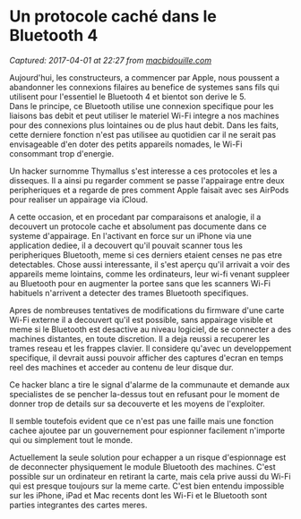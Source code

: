 # Un protocole caché dans le Bluetooth 4

_Captured: 2017-04-01 at 22:27 from [macbidouille.com](http://macbidouille.com/news/2017/04/01/un-protocole-cache-dans-le-bluetooth-4)_

Aujourd'hui, les constructeurs, a commencer par Apple, nous poussent a abandonner les connexions filaires au benefice de systemes sans fils qui utilisent pour l'essentiel le Bluetooth 4 et bientot son derive le 5.  
Dans le principe, ce Bluetooth utilise une connexion specifique pour les liaisons bas debit et peut utiliser le materiel Wi-Fi integre a nos machines pour des connexions plus lointaines ou de plus haut debit. Dans les faits, cette derniere fonction n'est pas utilisee au quotidien car il ne serait pas envisageable d'en doter des petits appareils nomades, le Wi-Fi consommant trop d'energie.

Un hacker surnomme Thymallus s'est interesse a ces protocoles et les a disseques. Il a ainsi pu regarder comment se passe l'appairage entre deux peripheriques et a regarde de pres comment Apple faisait avec ses AirPods pour realiser un appairage via iCloud.

A cette occasion, et en procedant par comparaisons et analogie, il a decouvert un protocole cache et absolument pas documente dans ce systeme d'appairage. En l'activant en force sur un iPhone via une application dediee, il a decouvert qu'il pouvait scanner tous les peripheriques Bluetooth, meme si ces derniers etaient censes ne pas etre detectables. Chose aussi interessante, il s'est aperçu qu'il arrivait a voir des appareils meme lointains, comme les ordinateurs, leur wi-fi venant suppleer au Bluetooth pour en augmenter la portee sans que les scanners Wi-Fi habituels n'arrivent a detecter des trames Bluetooth specifiques.

Apres de nombreuses tentatives de modifications du firmware d'une carte Wi-Fi externe il a decouvert qu'il est possible, sans appairage visible et meme si le Bluetooth est desactive au niveau logiciel, de se connecter a des machines distantes, en toute discretion. Il a deja reussi a recuperer les trames reseau et les frappes clavier. Il considere qu'avec un developpement specifique, il devrait aussi pouvoir afficher des captures d'ecran en temps reel des machines et acceder au contenu de leur disque dur.

Ce hacker blanc a tire le signal d'alarme de la communaute et demande aux specialistes de se pencher la-dessus tout en refusant pour le moment de donner trop de details sur sa decouverte et les moyens de l'exploiter.

Il semble toutefois evident que ce n'est pas une faille mais une fonction cachee ajoutee par un gouvernement pour espionner facilement n'importe qui ou simplement tout le monde.

Actuellement la seule solution pour echapper a un risque d'espionnage est de deconnecter physiquement le module Bluetooth des machines. C'est possible sur un ordinateur en retirant la carte, mais cela prive aussi du Wi-Fi qui est presque toujours sur la meme carte. C'est bien entendu impossible sur les iPhone, iPad et Mac recents dont les Wi-Fi et le Bluetooth sont parties integrantes des cartes meres.
